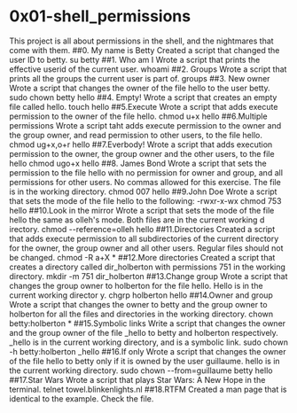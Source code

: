 # 0x01-shell_permissions
  This project is all about permissions in the shell, and the nightmares that come with them.
##0. My name is Betty
  Created a script that changed the user ID to betty. 
  su betty
##1. Who am I
  Wrote a script that prints the effective userid of the current user.
  whoami
##2. Groups
  Wrote a script that prints all the groups the current user is part of.
  groups
##3. New owner
  Wrote a script that changes the owner of the file hello to the user betty.
  sudo chown betty hello
##4. Empty!
  Wrote a script that creates an empty file called hello.
  touch hello
##5.Execute
  Wrote a script that adds execute permission to the owner of the file hello.
  chmod u+x hello
##6.Multiple permissions
  Wrote a script taht adds execute permission to the owner and the group owner, and read permission to other users, to the file hello.
  chmod ug+x,o+r hello
##7.Everbody!
  Wrote a script that adds execution permission to the owner, the group owner and the other users, to the file hello
  chmod ugo+x hello
##8. James Bond
  Wrote a script that sets the permission to the file hello with no permission for owner and group, and all permissions  for other users. No commas allowed for this exercise. The file is in the working directory.
  chmod 007 hello
##9.John Doe
  Wrote a script that sets the mode of the file hello to the following:
  -rwxr-x-wx
  chmod 753 hello
##10.Look in the mirror
  Wrote a script that sets the mode of the file hello the same as olleh's mode. Both files are in the current working d  irectory.
  chmod --reference=olleh hello
##11.Directories
  Created a script that adds execute permission to all subdirectories of the current directory for the owner, the group  owner and all other users. Regular files should not be changed.
  chmod -R a+X *
##12.More directories
  Created a script that creates a directory called dir_holberton with permissions 751 in the working directory.
  mkdir -m 751 dir_holberton
##13.Change group
  Wrote a script that changes the group owner to holberton for the file hello. Hello is in the current working director  y.
  chgrp holberton hello
##14.Owner and group
  Wrote a script that changes the owner to betty and the group owner to holberton for all the files and directories in   the working directory.
  chown betty:holberton *
##15.Symbolic links
  Write a script that changes the owner and the group owner of the file _hello to betty and holberton respectively. _hello is in the current working directory, and is a symbolic link.
  sudo chown -h betty:holberton _hello
##16.If only
  Wrote a script that changes the owner of the file hello to betty only if it is owned by the user guillaume. hello is in the current working directory.
  sudo chown --from=guillaume betty hello
##17.Star Wars
  Wrote a script that plays Star Wars: A New Hope in the terminal.
  telnet towel.blinkenlights.nl
##18.RTFM
  Created a man page that is identical to the example.
  Check the file.

  
